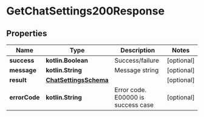 
# GetChatSettings200Response

## Properties
Name | Type | Description | Notes
------------ | ------------- | ------------- | -------------
**success** | **kotlin.Boolean** | Success/failure |  [optional]
**message** | **kotlin.String** | Message string |  [optional]
**result** | [**ChatSettingsSchema**](ChatSettingsSchema.md) |  |  [optional]
**errorCode** | **kotlin.String** | Error code. E00000 is success case |  [optional]



